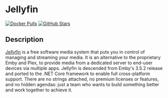 # Jellyfin

[![Docker Pulls](https://img.shields.io/docker/pulls/linuxserver/jellyfin?style=flat-square&color=607D8B&label=docker%20pulls&logo=docker)](https://hub.docker.com/r/linuxserver/jellyfin)
[![GitHub Stars](https://img.shields.io/github/stars/linuxserver/docker-jellyfin?style=flat-square&color=607D8B&label=github%20stars&logo=github)](https://github.com/linuxserver/docker-jellyfin)

## Description

[Jellyfin](http://jellyfin.org/) is a free software media system that puts you in control of managing and streaming your media. It is an alternative to the proprietary Emby and Plex, to provide media from a dedicated server to end-user devices via multiple apps. Jellyfin is descended from Emby's 3.5.2 release and ported to the .NET Core framework to enable full cross-platform support. There are no strings attached, no premium licenses or features, and no hidden agendas: just a team who wants to build something better and work together to achieve it.
